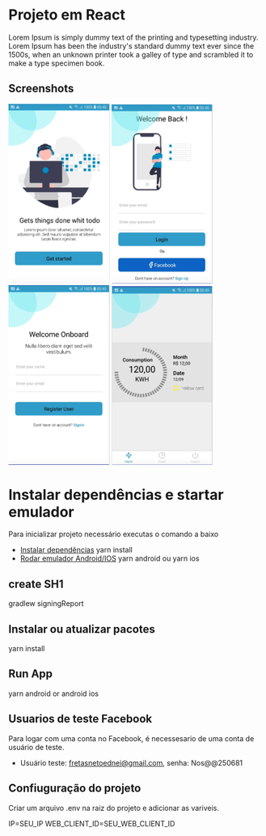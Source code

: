 # Projeto em React

Lorem Ipsum is simply dummy text of the printing and typesetting industry. Lorem Ipsum has been the industry's standard dummy text ever since the 1500s, when an unknown printer took a galley of type and scrambled it to make a type specimen book.

## Screenshots
<p>
  <img src="../screenshots/app-1.PNG" width="200" title="hover text">
  <img src="../screenshots/App-2.PNG" width="200" title="hover text">
  <img src="../screenshots/App-3.PNG" width="200" title="hover text">
  <img src="../screenshots/App-4.PNG" width="200" title="hover text">  
</p>

# Instalar dependências e startar emulador 

Para inicializar projeto  necessário executas o comando a baixo

- [Instalar dependências](https://classic.yarnpkg.com/lang/en/docs/install/#windows-stable) yarn install
- [Rodar emulador Android/IOS](https://yarnpkg.com/package/android-versions) yarn android ou yarn ios


## create SH1
gradlew signingReport

## Instalar ou atualizar pacotes

yarn install

## Run App

yarn android or android ios

## Usuarios de teste Facebook

Para logar com uma conta no Facebook, é necessesario de uma conta de usuário de teste.
- Usuário teste: fretasnetoednei@gmail.com, senha: Nos@@250681

## Confiuguração do projeto

Criar um arquivo .env na raiz do projeto e adicionar as variveis.

IP=SEU_IP
WEB_CLIENT_ID=SEU_WEB_CLIENT_ID
